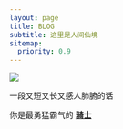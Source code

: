 ```yaml
---
layout: page
title: BLOG
subtitle: 这里是人间仙境
sitemap:
  priority: 0.9
---
```


<img src="{{ '/assets/img/cat.jpg' | prepend: site.baseurl }}" id="about-img">

<div id="describe-text">
	<p>一段又短又长又感人肺腑的话</p>
	<p>你是最勇猛霸气的 <strong> <a href="https://github.com/brobboVIi/brobboVIi.github.io">骑士</a> </strong></p>
</div>